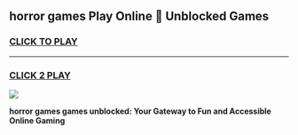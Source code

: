 
## horror games Play Online 👋 Unblocked Games
<h3>
<a href="https://premium.freeplayer.one?title=horror_games&ref=19F">CLICK TO PLAY</a></h3>
<hr>

<h3>
<a href="https://premium.freeplayer.one?title=horror_games&ref=19F">CLICK 2 PLAY</a>
  
</h3>

<a href="https://premium.freeplayer.one?title=horror_games&ref=19F"><img src="https://clearcache.store/games.png"></a>


**horror games games unblocked: Your Gateway to Fun and Accessible Online Gaming**
